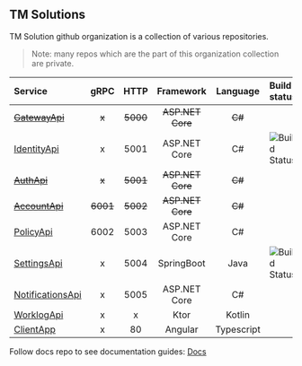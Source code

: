 ## TM Solutions

TM Solution github organization is a collection of various repositories.

> Note: many repos which are the part of this organization collection are private. 

| Service          |   gRPC   |   HTTP   |       Framework       | Language | Build status |
| :--------------- | :------: | :------: | :--------------: | :------: | :--- |
| ~~[GatewayApi](https://github.com/itsbibeksaini/GatewayApi)~~       |    ~~x~~     |   ~~5000~~   |   ~~ASP.NET Core~~   |    ~~C#~~    |
| [IdentityApi](https://github.com/itsbibeksaini/IdentityApi)      |    x     |   5001   |   ASP.NET Core   |    C#    | ![Build Status](https://github.com/TMExperimentals/IdentityApi/actions/workflows/dotnet.yml/badge.svg) |
| ~~[AuthApi](https://github.com/itsbibeksaini/AuthApi)~~      |  ~~x~~   | ~~5001~~ | ~~ASP.NET Core~~ |  ~~C#~~  |
| ~~[AccountApi](https://github.com/itsbibeksaini/AccountApi)~~   | ~~6001~~ | ~~5002~~ | ~~ASP.NET Core~~ |  ~~C#~~  |
| [PolicyApi](https://github.com/itsbibeksaini/PolicyApi)        |   6002   |   5003   |   ASP.NET Core   |    C#    |
| [SettingsApi](https://github.com/itsbibeksaini/SettingsApi)      |    x     |   5004   |    SpringBoot    |   Java   | ![Build Status](https://github.com/TMExperimentals/SettingsApi/actions/workflows/gradle.yml/badge.svg) | 
| [NotificationsApi](https://github.com/itsbibeksaini/NotificationApi) |    x     |   5005   |   ASP.NET Core   |    C#    |
| [WorklogApi](https://github.com/TMExperimentals/WorklogApi) | x | x | Ktor | Kotlin |
| [ClientApp](https://github.com/itsbibeksaini/ClientApp) | x | 80 | Angular | Typescript |

Follow docs repo to see documentation guides: [Docs](https://github.com/TMExperimentals/docs)
